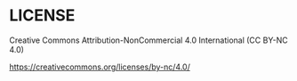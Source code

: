 # LICENSE

Creative Commons Attribution-NonCommercial 4.0 International (CC BY-NC 4.0)

https://creativecommons.org/licenses/by-nc/4.0/
